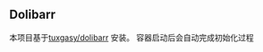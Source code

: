 ## Dolibarr

本项目基于[tuxgasy/dolibarr](https://hub.docker.com/r/tuxgasy/dolibarr) 安装。
容器启动后会自动完成初始化过程
